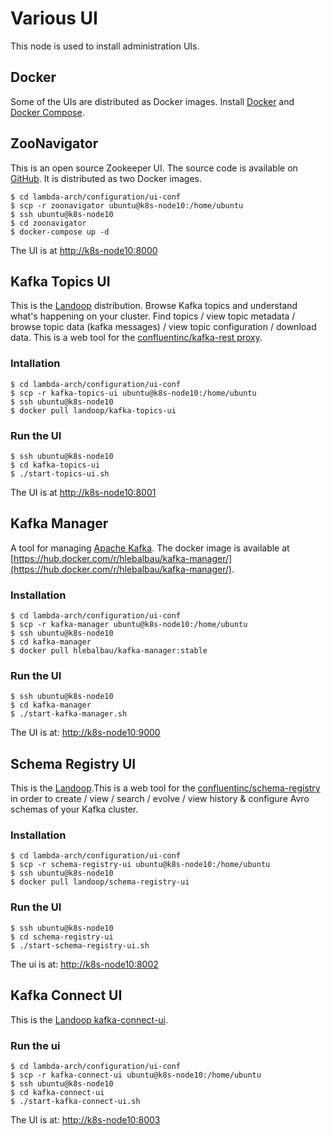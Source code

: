 # Various UI
This node is used to install administration UIs.

## Docker
Some of the UIs are distributed as Docker images. Install [Docker](https://docs.docker.com/install/linux/docker-ce/ubuntu/#install-docker-ce) and [Docker Compose](https://docs.docker.com/compose/install/#install-compose).

## ZooNavigator
This is an open source Zookeeper UI. The source code is available on [GitHub](https://github.com/elkozmon/zoonavigator). It is distributed as two Docker images.
```console
$ cd lambda-arch/configuration/ui-conf
$ scp -r zoonavigator ubuntu@k8s-node10:/home/ubuntu
$ ssh ubuntu@k8s-node10
$ cd zoonavigator
$ docker-compose up -d
```

The UI is at [http://k8s-node10:8000](http://k8s-node10:8000)

## Kafka Topics UI
This is the [Landoop](https://github.com/Landoop/kafka-topics-ui) distribution. Browse Kafka topics and understand what's happening on your cluster. Find topics / view topic metadata / browse topic data (kafka messages) / view topic configuration / download data. This is a web tool for the [confluentinc/kafka-rest proxy](https://github.com/confluentinc/kafka-rest).

### Intallation
```console
$ cd lambda-arch/configuration/ui-conf
$ scp -r kafka-topics-ui ubuntu@k8s-node10:/home/ubuntu
$ ssh ubuntu@k8s-node10
$ docker pull landoop/kafka-topics-ui
```
### Run the UI
```console
$ ssh ubuntu@k8s-node10
$ cd kafka-topics-ui
$ ./start-topics-ui.sh
```

The UI is at [http://k8s-node10:8001](http://k8s-node10:8001)

## Kafka Manager
A tool for managing [Apache Kafka](http://kafka.apache.org/). The docker image is available at [https://hub.docker.com/r/hlebalbau/kafka-manager/](https://hub.docker.com/r/hlebalbau/kafka-manager/).

### Installation
```console
$ cd lambda-arch/configuration/ui-conf
$ scp -r kafka-manager ubuntu@k8s-node10:/home/ubuntu
$ ssh ubuntu@k8s-node10
$ cd kafka-manager
$ docker pull hlebalbau/kafka-manager:stable
```

### Run the UI
```console
$ ssh ubuntu@k8s-node10
$ cd kafka-manager
$ ./start-kafka-manager.sh
```

The UI is at: [http://k8s-node10:9000](http://k8s-node10:9000)

## Schema Registry UI
This is the [Landoop](https://github.com/Landoop/schema-registry-ui).This is a web tool for the [confluentinc/schema-registry](https://github.com/confluentinc/schema-registry) in order to create / view / search / evolve / view history & configure Avro schemas of your Kafka cluster.

### Installation
```console
$ cd lambda-arch/configuration/ui-conf
$ scp -r schema-registry-ui ubuntu@k8s-node10:/home/ubuntu
$ ssh ubuntu@k8s-node10
$ docker pull landoop/schema-registry-ui
```

### Run the UI
```console
$ ssh ubuntu@k8s-node10
$ cd schema-registry-ui
$ ./start-schema-registry-ui.sh
```

The ui is at: [http://k8s-node10:8002](http://k8s-node10:8002)

## Kafka Connect UI
This is the [Landoop kafka-connect-ui](https://github.com/Landoop/kafka-connect-ui).

### Run the ui
```console
$ cd lambda-arch/configuration/ui-conf
$ scp -r kafka-connect-ui ubuntu@k8s-node10:/home/ubuntu
$ ssh ubuntu@k8s-node10
$ cd kafka-connect-ui
$ ./start-kafka-connect-ui.sh
```

The UI is at: [http://k8s-node10:8003](http://k8s-node10:8003)

